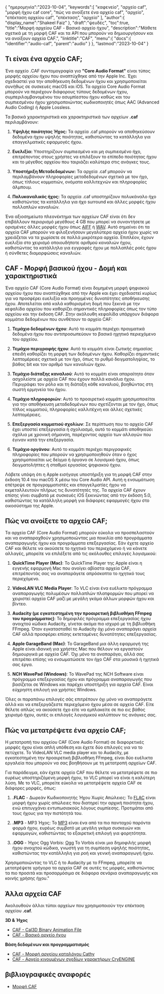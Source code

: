 {
"ημερομηνία":"2023-10-04",
   "keywords":[
"καφενείο",
"αρχείο caf",
"μορφή ήχου caf core",
"πώς να ανοίξετε ένα αρχείο caf",
"αρχείο",
"επέκταση αρχείου caf",
"επέκταση",
"αρχείο"
],
   "author":{
"display_name":"Shakeel Faiz"
},
"draft":"ψευδές",
"toc":true,
"title":"Μορφή αρχείου CAF - Βασικό αρχείο ήχου",
   "description":"Μάθετε σχετικά με τη μορφή CAF και τα API που μπορούν να δημιουργήσουν και να ανοίξουν αρχεία CAF.",
"linktitle":"CAF",
   "menu":{
      "docs":{
         "identifier":"audio-caf",
         "parent":"audio"
}
},
"lastmod":"2023-10-04"
}

## Τι είναι ένα αρχείο CAF;

Ένα αρχείο .CAF συντομογραφία για **"Core Audio Format"** είναι τύπος μορφής αρχείου ήχου που αναπτύχθηκε από την Apple Inc. Έχει σχεδιαστεί για την αποθήκευση δεδομένων ήχου και χρησιμοποιείται συνήθως σε συσκευές macOS και iOS. Τα αρχεία Core Audio Format μπορούν να περιέχουν διάφορους τύπους δεδομένων ήχου, συμπεριλαμβανομένου του ασυμπίεστου ήχου καθώς και του συμπιεσμένου ήχου χρησιμοποιώντας κωδικοποιητές όπως AAC (Advanced Audio Coding) ή Apple Lossless.

Τα βασικά χαρακτηριστικά και χαρακτηριστικά των αρχείων **.caf** περιλαμβάνουν:

1. **Υψηλής ποιότητας Ήχος:** Τα αρχεία .caf μπορούν να αποθηκεύσουν δεδομένα ήχου υψηλής ποιότητας, καθιστώντας τα κατάλληλα για επαγγελματικές εφαρμογές ήχου.

2. **Ευελιξία:** Υποστηρίζουν συμπιεσμένο και μη συμπιεσμένο ήχο, επιτρέποντας στους χρήστες να επιλέξουν το επίπεδο ποιότητας ήχου και το μέγεθος αρχείου που ταιριάζει καλύτερα στις ανάγκες τους.

3. **Υποστήριξη Μεταδεδομένων:** Τα αρχεία .caf μπορούν να περιλαμβάνουν πληροφορίες μεταδεδομένων σχετικά με τον ήχο, όπως τίτλους κομματιών, ονόματα καλλιτεχνών και πληροφορίες άλμπουμ.

4. **Πολυκαναλικός ήχος:** Τα αρχεία .caf υποστηρίζουν πολυκάναλο ήχο καθιστώντας τα κατάλληλα για ήχο surround και άλλες μορφές ήχου πολλαπλών καναλιών.

Ένα αξιοσημείωτο πλεονέκτημα των αρχείων CAF είναι ότι δεν επιβάλλουν περιορισμό μεγέθους 4 GB που μπορεί να συναντήσετε με ορισμένες άλλες μορφές ήχου όπως [AIFF](/el/audio/aiff/) ή [WAV](/el/audio/wav/). Αυτό σημαίνει ότι τα αρχεία CAF μπορούν να φιλοξενήσουν μεγαλύτερα αρχεία ήχου χωρίς να χρειάζεται να τα χωρίσετε σε πολλά μικρότερα αρχεία. Επιπλέον, έχουν ευελιξία στο χειρισμό οποιουδήποτε αριθμού καναλιών ήχου, καθιστώντας τα κατάλληλα για εγγραφές ήχου με πολλαπλές ροές ήχου ή σύνθετες διαμορφώσεις καναλιών.

## CAF - Μορφή βασικού ήχου - Δομή και χαρακτηριστικά

Ένα αρχείο CAF (Core Audio Format) είναι δομημένη μορφή ψηφιακού αρχείου ήχου που αναπτύχθηκε από την Apple και έχει σχεδιαστεί κυρίως για να προσφέρει ευελιξία και προηγμένες δυνατότητες αποθήκευσης ήχου. Αποτελείται από καλά καθορισμένη δομή που ξεκινά με την κεφαλίδα αρχείου που καθορίζει σημαντικές πληροφορίες όπως τον τύπο αρχείου και την έκδοση CAF. Στην ακόλουθη κεφαλίδα υπάρχουν διάφορα κομμάτια δεδομένων που συνθέτουν το αρχείο CAF:

1. **Τεμάχιο δεδομένων ήχου**: Αυτό το κομμάτι περιέχει πραγματικά δεδομένα ήχου που αντιπροσωπεύουν το βασικό ηχητικό περιεχόμενο του αρχείου.
    












2. **Τεμάχιο περιγραφής ήχου**: Αυτό το κομμάτι είναι ζωτικής σημασίας επειδή καθορίζει τη μορφή των δεδομένων ήχου. Καθορίζει σημαντικές λεπτομέρειες σχετικά με τον ήχο, όπως το ρυθμό δειγματοληψίας, το βάθος bit και τον αριθμό των καναλιών ήχου.
    












3. **Τεμάχιο διάταξης καναλιού**: Αυτό το κομμάτι είναι απαραίτητο όταν ασχολείστε με αρχεία CAF που έχουν πολλά κανάλια ήχου. Περιγράφει τον ρόλο και τη διάταξη κάθε καναλιού, βοηθώντας στη σωστή ερμηνεία του ήχου.
    












4. **Τεμάχιο πληροφοριών**: Αυτό το προαιρετικό κομμάτι χρησιμοποιείται για την αποθήκευση μεταδεδομένων που σχετίζονται με τον ήχο, όπως τίτλος κομματιού, πληροφορίες καλλιτέχνη και άλλες σχετικές λεπτομέρειες.
    












5. **Επεξεργασία κομματιού σχολίων**: Σε περίπτωση που το αρχείο CAF έχει υποστεί επεξεργασία ή σχολιασμό, αυτό το κομμάτι αποθηκεύει σχόλια με χρονική σήμανση, παρέχοντας αρχείο των αλλαγών που έγιναν κατά την επεξεργασία.
    












6. **Τεμάχιο οργάνου**: Αυτό το κομμάτι περιέχει περιγραφικές πληροφορίες που μπορούν να χρησιμοποιηθούν όταν ο ήχος χρησιμοποιείται ως δείγμα ή όργανο σε λογισμικό ήχου, όπως δειγματολήπτες ή σταθμοί εργασίας ψηφιακού ήχου.
    













Λάβετε υπόψη ότι η Apple εισήγαγε υποστήριξη για τη μορφή CAF στην έκδοση 10.4 του macOS X μέσω του Core Audio API. Αυτή η ενσωμάτωση επέτρεψε σε προγραμματιστές και επαγγελματίες ήχου να εκμεταλλευτούν πλήρως τις δυνατότητές της. Τα αρχεία CAF έχουν επίσης γίνει συμβατά με συσκευές iOS ξεκινώντας από την έκδοση 5.0, καθιστώντας τα κατάλληλη μορφή για διάφορες εφαρμογές ήχου στο οικοσύστημα της Apple.

## Πώς να ανοίξετε το αρχείο CAF;

Τα αρχεία CAF (Core Audio Format) μπορούν εύκολα να προσπελαστούν και να αναπαραχθούν χρησιμοποιώντας μια ποικιλία από προγράμματα αναπαραγωγής ήχου και προγράμματα επεξεργασίας. Εάν έχετε αρχείο CAF και θέλετε να ακούσετε το ηχητικό του περιεχόμενο ή να κάνετε αλλαγές, μπορείτε να επιλέξετε από τις ακόλουθες επιλογές λογισμικού:

1. **QuickTime Player (Mac)**: Το QuickTime Player της Apple είναι η εγγενής εφαρμογή Mac που ανοίγει αβίαστα αρχεία CAF, επιτρέποντάς σας να αναπαράγετε απρόσκοπτα το ηχητικό τους περιεχόμενο.
    












2. **VideoLAN VLC Media Player**: Το VLC είναι ένα ευέλικτο πρόγραμμα αναπαραγωγής πολυμέσων πολλαπλών πλατφορμών που μπορεί να χειριστεί αρχεία CAF μαζί με μεγάλη γκάμα άλλων μορφών ήχου και βίντεο.
    












3. **Audacity (με εγκατεστημένη την προαιρετική βιβλιοθήκη FFmpeg του προγράμματος)**: Το δημοφιλές πρόγραμμα επεξεργασίας ήχου ανοιχτού κώδικα Audacity, γίνεται ακόμα πιο ισχυρό με τη βιβλιοθήκη FFmpeg. Όταν εγκατασταθεί το Audacity όχι μόνο αναπαράγει αρχεία CAF αλλά προσφέρει επίσης εκτεταμένες δυνατότητες επεξεργασίας.
    












4. **Apple GarageBand (Mac)**: Το GarageBand μια άλλη εφαρμογή της Apple είναι ιδανική για χρήστες Mac που θέλουν να εργαστούν δημιουργικά με αρχεία CAF. Όχι μόνο τα αναπαράγει, αλλά σας επιτρέπει επίσης να ενσωματώσετε τον ήχο CAF στα μουσικά ή ηχητικά σας έργα.
    












5. **NCH WavePad (Windows)**: Το WavePad της NCH Software είναι πρόγραμμα επεξεργασίας ήχου και πρόγραμμα αναπαραγωγής που βασίζεται σε Windows και παρέχει υποστήριξη για αρχεία CAF. Είναι εύχρηστη επιλογή για χρήστες Windows.
    













Όλες οι παραπάνω επιλογές σάς επιτρέπουν όχι μόνο να αναπαράγετε αλλά και να επεξεργάζεστε περιεχόμενο ήχου μέσα σε αρχεία CAF. Είτε θέλετε απλώς να ακούσετε ήχο είτε να εμπλακείτε σε πιο εις βάθος χειρισμό ήχου, αυτές οι επιλογές λογισμικού καλύπτουν τις ανάγκες σας.

## Πώς να μετατρέψετε ένα αρχείο CAF;

Η μετατροπή του αρχείου CAF (Core Audio Format) σε διαφορετικές μορφές ήχου είναι απλή υπόθεση και έχετε δύο επιλογές για να το πετύχετε. Το VideoLAN VLC media player και το Audacity, με εγκατεστημένη την προαιρετική βιβλιοθήκη FFmpeg, είναι δύο ευέλικτα εργαλεία που μπορούν να σας βοηθήσουν με τη μετατροπή αρχείων CAF.

Για παράδειγμα, εάν έχετε αρχείο CAF που θέλετε να μετατρέψετε σε πιο ευρέως υποστηριζόμενη μορφή ήχου, το VLC μπορεί να είναι η καλύτερη λύση. Με το VLC, μπορείτε εύκολα να μετατρέψετε αρχεία CAF σε διάφορες μορφές, όπως:

1. **.FLAC** - Δωρεάν Κωδικοποιητής Ήχου Χωρίς Απώλειες: Το [FLAC](/el/audio/flac) είναι μορφή ήχου χωρίς απώλειες που διατηρεί την αρχική ποιότητα ήχου, ενώ επιτυγχάνει εντυπωσιακούς λόγους συμπίεσης. Προτιμάται από τους ήχους για την πιστότητά του.

2. **.MP3** - MP3 Ήχος: Το [MP3](/el/audio/mp3/) είναι ένα από τα πιο πανταχού παρόντα φορμά ήχου, ευρέως συμβατό με μεγάλη γκάμα συσκευών και εφαρμογών, καθιστώντας το εξαιρετική επιλογή για φορητότητα.

3. **.OGG** - Ήχος Ogg Vorbis: [Ogg](/el/audio/ogg/) Το Vorbis είναι μια δημοφιλής μορφή ήχου ανοιχτού κώδικα, γνωστή για τη συμπίεση υψηλής ποιότητας, καθιστώντας την κατάλληλη για ροή και γενική αναπαραγωγή ήχου.
   


Χρησιμοποιώντας το VLC ή το Audacity με το FFmpeg, μπορείτε να μετατρέψετε γρήγορα τα αρχεία CAF σε αυτές τις μορφές, καθιστώντας τα πιο προσιτά και προσαρμόσιμα σε διάφορα σενάρια αναπαραγωγής και κοινής χρήσης ήχου."

## Άλλα αρχεία CAF

Ακολουθούν άλλοι τύποι αρχείων που χρησιμοποιούν την επέκταση αρχείου **.caf**.

**3D & Ήχος**
- [CAF - Cal3D Binary Animation File](/el/3d/caf-cal3d/)
- [CAF - Βασικό αρχείο ήχου](/el/audio/caf/)

**Βάση δεδομένων και προγραμματισμός**
- [CAF - Μορφή αρχείου καταλόγου Cathy](/el/database/caf/)
- [CAF - Αρχείο κινουμένων σχεδίων χαρακτήρων CryENGINE](/el/προγραμματισμός/caf-cryengine/)

## βιβλιογραφικές αναφορές
* [Μορφή CAF](https://developer.apple.com/library/archive/documentation/MusicAudio/Reference/CAFSpec/CAF_spec/CAF_spec.html)

